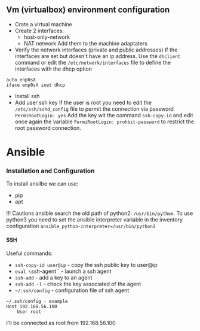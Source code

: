 
## Vm (virtualbox) environment configuration
- Crate a virtual machine 
- Create 2 interfaces:
    - host-only-network
    - NAT network
Add them to the machine adaptaters
- Verify the network interfaces (private and public addresses)
If the interfaces are set but doesn't have an ip address. Use the `dhclient` command or edit the `/etc/network/interfaces` file to define the interfaces with the dhcp option 
```
auto enp0sX
iface enp0sX inet dhcp
```
- Install ssh
- Add user ssh key 
If the user is root you need to edit the `/etc/ssh/sshd_config` file to permit the connection via password `PermiRootLogin: yes`
Add the key wit the command `ssh-copy-id` and edit once again the variable `PermiRootLogin: prohbit-password` to restrict the root password connection.


# Ansible 

### Installation and Configuration
To install ansilbe we can use:
- pip
- apt

!!! Cautions ansible search the old path of python2: `/usr/bin/python`. To use python3 you need to set the ansible interpreter variable in the inventory configuration `ansible_python-interpreter=/usr/bin/python2`

#### SSH 
Useful commands:
- `ssh-copy-id user@ip` - copy the ssh public key to user@ip  
- `eval \`ssh-agent\`` - launch a ssh agent
- `ssh-add` - add a key to an agent
- `ssh-add -l` - check the key associated of the agent
- `~/.ssh/config` - configuration file of ssh agent 
```
~/.ssh/config - example
Host 192.168.56.100
    User root
```
I'll be connected as root from 192.168.56.100 